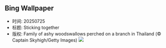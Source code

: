 ## Bing Wallpaper
- 时间: 20250725
- 标题: Sticking together
- 版权: Family of ashy woodswallows perched on a branch in Thailand (© Captain Skyhigh/Getty Images)
![](https://cn.bing.com/th?id=OHR.AshyWoodswallow_EN-US7005770998_UHD.jpg&rf=LaDigue_UHD.jpg&pid=hp&w=3840&h=2160&rs=1&c=4)
